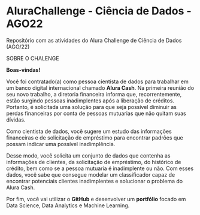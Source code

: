 # AluraChallenge - Ciência de Dados - AGO22
 Repositório com as atividades do Alura Challenge de Ciência de Dados (AGO/22)

SOBRE O CHALENGE

**Boas-vindas!**

Você foi contratado(a) como pessoa cientista de dados para trabalhar em um banco digital internacional chamado **Alura Cash**. Na primeira reunião do seu novo trabalho, a diretoria financeira informa que, recorrentemente, estão surgindo pessoas inadimplentes após a liberação de créditos. Portanto, é solicitada uma solução para que seja possível diminuir as perdas financeiras por conta de pessoas mutuarias que não quitam suas dívidas.

Como cientista de dados, você sugere um estudo das informações financeiras e de solicitação de empréstimo para encontrar padrões que possam indicar uma possível inadimplência.

Desse modo, você solicita um conjunto de dados que contenha as informações de clientes, da solicitação de empréstimo, do histórico de crédito, bem como se a pessoa mutuaria é inadimplente ou não. Com esses dados, você sabe que consegue modelar um classificador capaz de encontrar potenciais clientes inadimplentes e solucionar o problema do Alura Cash.

Por fim, você vai utilizar o **GitHub** e desenvolver um **portfólio** focado em Data Science, Data Analytics e Machine Learning.

